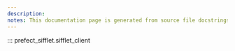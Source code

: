 ```yaml
---
description: 
notes: This documentation page is generated from source file docstrings.
---
```


::: prefect_sifflet.sifflet_client